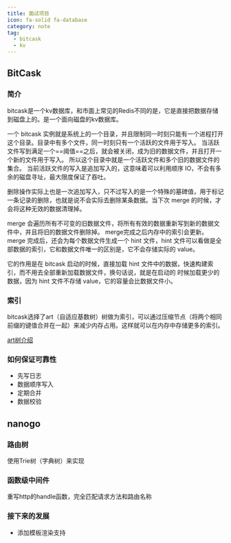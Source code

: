 ```yaml
---
title: 面试项目
icon: fa-solid fa-database
category: note
tag:
  - bitcask
  - kv
---
```

## BitCask
### 简介
bitcask是一个kv数据库，和市面上常见的Redis不同的是，它是直接把数据存储到磁盘上的。是一个面向磁盘的kv数据库。

一个 bitcask 实例就是系统上的一个目录，并且限制同一时刻只能有一个进程打开这个目录。目录中有多个文件，同一时刻只有一个活跃的文件用于写入。
当活跃文件写到满足一个==阈值==之后，就会被关闭，成为旧的数据文件，并且打开一个新的文件用于写入。
所以这个目录中就是一个活跃文件和多个旧的数据文件的集合。
当前活跃文件的写入是追加写入的，这意味着可以利用顺序 IO，不会有多余的磁盘寻址，最大限度保证了吞吐。

删除操作实际上也是一次追加写入，只不过写入的是一个特殊的墓碑值，用于标记一条记录的删除，也就是说不会实际去删除某条数据。当下次 merge 的时候，才会将这种无效的数据清理掉。

merge 会遍历所有不可变的旧数据文件，将所有有效的数据重新写到新的数据文件中，并且将旧的数据文件删除掉。
merge完成之后内存中的索引会更新。
merge 完成后，还会为每个数据文件生成一个 hint 文件，hint 文件可以看做是全部数据的索引，它和数据文件唯一的区别是，它不会存储实际的 value。

它的作用是在 bitcask 启动的时候，直接加载 hint 文件中的数据，快速构建索引，而不用去全部重新加载数据文件，换句话说，就是在启动的 时候加载更少的数据，因为 hint 文件不存储 value，它的容量会比数据文件小。

### 索引
bitcask选择了art（自适应基数树）树做为索引，可以通过压缩节点（将两个相同前缀的键值合并在一起）来减少内存占用。这样就可以在内存中存储更多的索引。

[art树介绍]( https://www.codercto.com/a/117148.html)

### 如何保证可靠性
- 先写日志
- 数据顺序写入
- 定期合并
- 数据校验
## nanogo
### 路由树
使用Trie树（字典树）来实现
### 函数级中间件
重写http的handle函数，完全匹配请求方法和路由名称
### 接下来的发展
- 添加模板渲染支持